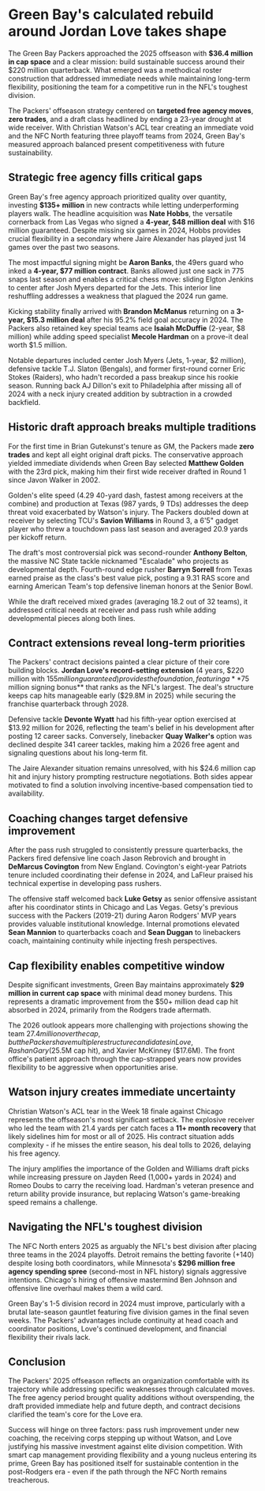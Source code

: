 # Green Bay's calculated rebuild around Jordan Love takes shape

The Green Bay Packers approached the 2025 offseason with **$36.4 million in cap space** and a clear mission: build sustainable success around their $220 million quarterback. What emerged was a methodical roster construction that addressed immediate needs while maintaining long-term flexibility, positioning the team for a competitive run in the NFL's toughest division.

The Packers' offseason strategy centered on **targeted free agency moves**, **zero trades**, and a draft class headlined by ending a 23-year drought at wide receiver. With Christian Watson's ACL tear creating an immediate void and the NFC North featuring three playoff teams from 2024, Green Bay's measured approach balanced present competitiveness with future sustainability.

## Strategic free agency fills critical gaps

Green Bay's free agency approach prioritized quality over quantity, investing **$135+ million** in new contracts while letting underperforming players walk. The headline acquisition was **Nate Hobbs**, the versatile cornerback from Las Vegas who signed a **4-year, $48 million deal** with $16 million guaranteed. Despite missing six games in 2024, Hobbs provides crucial flexibility in a secondary where Jaire Alexander has played just 14 games over the past two seasons.

The most impactful signing might be **Aaron Banks**, the 49ers guard who inked a **4-year, $77 million contract**. Banks allowed just one sack in 775 snaps last season and enables a critical chess move: sliding Elgton Jenkins to center after Josh Myers departed for the Jets. This interior line reshuffling addresses a weakness that plagued the 2024 run game.

Kicking stability finally arrived with **Brandon McManus** returning on a **3-year, $15.3 million deal** after his 95.2% field goal accuracy in 2024. The Packers also retained key special teams ace **Isaiah McDuffie** (2-year, $8 million) while adding speed specialist **Mecole Hardman** on a prove-it deal worth $1.5 million.

Notable departures included center Josh Myers (Jets, 1-year, $2 million), defensive tackle T.J. Slaton (Bengals), and former first-round corner Eric Stokes (Raiders), who hadn't recorded a pass breakup since his rookie season. Running back AJ Dillon's exit to Philadelphia after missing all of 2024 with a neck injury created addition by subtraction in a crowded backfield.

## Historic draft approach breaks multiple traditions

For the first time in Brian Gutekunst's tenure as GM, the Packers made **zero trades** and kept all eight original draft picks. The conservative approach yielded immediate dividends when Green Bay selected **Matthew Golden** with the 23rd pick, making him their first wide receiver drafted in Round 1 since Javon Walker in 2002.

Golden's elite speed (4.29 40-yard dash, fastest among receivers at the combine) and production at Texas (987 yards, 9 TDs) addresses the deep threat void exacerbated by Watson's injury. The Packers doubled down at receiver by selecting TCU's **Savion Williams** in Round 3, a 6'5" gadget player who threw a touchdown pass last season and averaged 20.9 yards per kickoff return.

The draft's most controversial pick was second-rounder **Anthony Belton**, the massive NC State tackle nicknamed "Escalade" who projects as developmental depth. Fourth-round edge rusher **Barryn Sorrell** from Texas earned praise as the class's best value pick, posting a 9.31 RAS score and earning American Team's top defensive lineman honors at the Senior Bowl.

While the draft received mixed grades (averaging 18.2 out of 32 teams), it addressed critical needs at receiver and pass rush while adding developmental pieces along both lines.

## Contract extensions reveal long-term priorities

The Packers' contract decisions painted a clear picture of their core building blocks. **Jordan Love's record-setting extension** (4 years, $220 million with $155 million guaranteed) provides the foundation, featuring a **$75 million signing bonus** that ranks as the NFL's largest. The deal's structure keeps cap hits manageable early ($29.8M in 2025) while securing the franchise quarterback through 2028.

Defensive tackle **Devonte Wyatt** had his fifth-year option exercised at $13.92 million for 2026, reflecting the team's belief in his development after posting 12 career sacks. Conversely, linebacker **Quay Walker's** option was declined despite 341 career tackles, making him a 2026 free agent and signaling questions about his long-term fit.

The Jaire Alexander situation remains unresolved, with his $24.6 million cap hit and injury history prompting restructure negotiations. Both sides appear motivated to find a solution involving incentive-based compensation tied to availability.

## Coaching changes target defensive improvement

After the pass rush struggled to consistently pressure quarterbacks, the Packers fired defensive line coach Jason Rebrovich and brought in **DeMarcus Covington** from New England. Covington's eight-year Patriots tenure included coordinating their defense in 2024, and LaFleur praised his technical expertise in developing pass rushers.

The offensive staff welcomed back **Luke Getsy** as senior offensive assistant after his coordinator stints in Chicago and Las Vegas. Getsy's previous success with the Packers (2019-21) during Aaron Rodgers' MVP years provides valuable institutional knowledge. Internal promotions elevated **Sean Mannion** to quarterbacks coach and **Sean Duggan** to linebackers coach, maintaining continuity while injecting fresh perspectives.

## Cap flexibility enables competitive window

Despite significant investments, Green Bay maintains approximately **$29 million in current cap space** with minimal dead money burdens. This represents a dramatic improvement from the $50+ million dead cap hit absorbed in 2024, primarily from the Rodgers trade aftermath.

The 2026 outlook appears more challenging with projections showing the team $27.4 million over the cap, but the Packers have multiple restructure candidates in Love, Rashan Gary ($25.5M cap hit), and Xavier McKinney ($17.6M). The front office's patient approach through the cap-strapped years now provides flexibility to be aggressive when opportunities arise.

## Watson injury creates immediate uncertainty

Christian Watson's ACL tear in the Week 18 finale against Chicago represents the offseason's most significant setback. The explosive receiver who led the team with 21.4 yards per catch faces a **11+ month recovery** that likely sidelines him for most or all of 2025. His contract situation adds complexity - if he misses the entire season, his deal tolls to 2026, delaying his free agency.

The injury amplifies the importance of the Golden and Williams draft picks while increasing pressure on Jayden Reed (1,000+ yards in 2024) and Romeo Doubs to carry the receiving load. Hardman's veteran presence and return ability provide insurance, but replacing Watson's game-breaking speed remains a challenge.

## Navigating the NFL's toughest division

The NFC North enters 2025 as arguably the NFL's best division after placing three teams in the 2024 playoffs. Detroit remains the betting favorite (+140) despite losing both coordinators, while Minnesota's **$296 million free agency spending spree** (second-most in NFL history) signals aggressive intentions. Chicago's hiring of offensive mastermind Ben Johnson and offensive line overhaul makes them a wild card.

Green Bay's 1-5 division record in 2024 must improve, particularly with a brutal late-season gauntlet featuring five division games in the final seven weeks. The Packers' advantages include continuity at head coach and coordinator positions, Love's continued development, and financial flexibility their rivals lack.

## Conclusion

The Packers' 2025 offseason reflects an organization comfortable with its trajectory while addressing specific weaknesses through calculated moves. The free agency period brought quality additions without overspending, the draft provided immediate help and future depth, and contract decisions clarified the team's core for the Love era.

Success will hinge on three factors: pass rush improvement under new coaching, the receiving corps stepping up without Watson, and Love justifying his massive investment against elite division competition. With smart cap management providing flexibility and a young nucleus entering its prime, Green Bay has positioned itself for sustainable contention in the post-Rodgers era - even if the path through the NFC North remains treacherous.
